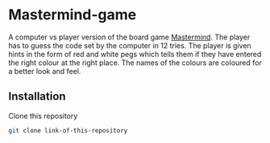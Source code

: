 # Mastermind-game

A computer vs player version of the board game [Mastermind](https://en.wikipedia.org/wiki/Mastermind_(board_game)).
The player has to guess the code set by the computer in 12 tries. The player is given hints in the form of red and white pegs which tells them if they have entered the right colour at the right place.
The names of the colours are coloured for a better look and feel.

## Installation

Clone this repository
```bash
git clone link-of-this-repository
```
